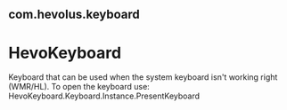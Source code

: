 ## com.hevolus.keyboard
# HevoKeyboard
Keyboard that can be used when the system keyboard isn't working right (WMR/HL).
To open the keyboard use:
HevoKeyboard.Keyboard.Instance.PresentKeyboard
